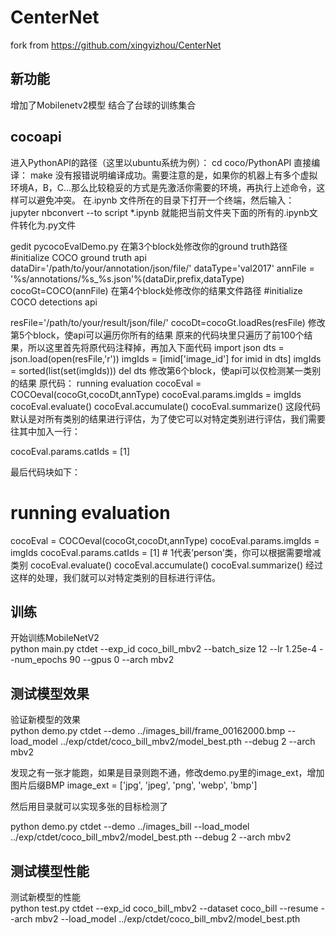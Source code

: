 # CenterNet
fork from https://github.com/xingyizhou/CenterNet

## 新功能
增加了Mobilenetv2模型
结合了台球的训练集合

## cocoapi
进入PythonAPI的路径（这里以ubuntu系统为例）：
cd coco/PythonAPI
直接编译：
make
没有报错说明编译成功。需要注意的是，如果你的机器上有多个虚拟环境A，B，C…那么比较稳妥的方式是先激活你需要的环境，再执行上述命令，这样可以避免冲突。
在.ipynb 文件所在的目录下打开一个终端，然后输入：
jupyter nbconvert --to script *.ipynb 
就能把当前文件夹下面的所有的.ipynb文件转化为.py文件

gedit pycocoEvalDemo.py
在第3个block处修改你的ground truth路径
#initialize COCO ground truth api
dataDir='/path/to/your/annotation/json/file/'
dataType='val2017'
annFile = '%s/annotations/%s_%s.json'%(dataDir,prefix,dataType)
cocoGt=COCO(annFile)
在第4个block处修改你的结果文件路径
#initialize COCO detections api

resFile='/path/to/your/result/json/file/'
cocoDt=cocoGt.loadRes(resFile)
修改第5个block，使api可以遍历你所有的结果
原来的代码块里只遍历了前100个结果，所以这里首先将原代码注释掉，再加入下面代码
import json 
dts = json.load(open(resFile,'r'))
imgIds = [imid['image_id'] for imid in dts]
imgIds = sorted(list(set(imgIds)))
del dts
修改第6个block，使api可以仅检测某一类别的结果
原代码：
running evaluation
cocoEval = COCOeval(cocoGt,cocoDt,annType)
cocoEval.params.imgIds  = imgIds
cocoEval.evaluate()
cocoEval.accumulate()
cocoEval.summarize()
这段代码默认是对所有类别的结果进行评估，为了使它可以对特定类别进行评估，我们需要往其中加入一行：

cocoEval.params.catIds = [1]

最后代码块如下：

# running evaluation
cocoEval = COCOeval(cocoGt,cocoDt,annType)
cocoEval.params.imgIds  = imgIds
cocoEval.params.catIds = [1] # 1代表’person’类，你可以根据需要增减类别
cocoEval.evaluate()
cocoEval.accumulate()
cocoEval.summarize()
经过这样的处理，我们就可以对特定类别的目标进行评估。

## 训练
开始训练MobileNetV2  
python main.py ctdet --exp_id coco_bill_mbv2 --batch_size 12  --lr 1.25e-4  --num_epochs 90  --gpus 0 --arch mbv2

## 测试模型效果
验证新模型的效果  
python demo.py ctdet --demo ../images_bill/frame_00162000.bmp  --load_model ../exp/ctdet/coco_bill_mbv2/model_best.pth  --debug 2 --arch mbv2

发现之有一张才能跑，如果是目录则跑不通，修改demo.py里的image_ext，增加图片后缀BMP
image_ext = ['jpg', 'jpeg', 'png', 'webp', 'bmp']

然后用目录就可以实现多张的目标检测了

python demo.py ctdet --demo ../images_bill  --load_model ../exp/ctdet/coco_bill_mbv2/model_best.pth  --debug 2 --arch mbv2

## 测试模型性能
测试新模型的性能  
python test.py ctdet --exp_id coco_bill_mbv2 --dataset coco_bill  --resume --arch mbv2 --load_model ../exp/ctdet/coco_bill_mbv2/model_best.pth